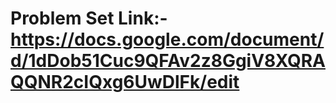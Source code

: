 # Problem Set Link:- https://docs.google.com/document/d/1dDob51Cuc9QFAv2z8GgiV8XQRAQQNR2cIQxg6UwDlFk/edit